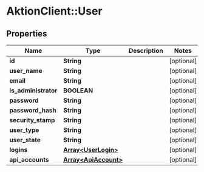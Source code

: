 # AktionClient::User

## Properties
Name | Type | Description | Notes
------------ | ------------- | ------------- | -------------
**id** | **String** |  | [optional] 
**user_name** | **String** |  | [optional] 
**email** | **String** |  | [optional] 
**is_administrator** | **BOOLEAN** |  | [optional] 
**password** | **String** |  | [optional] 
**password_hash** | **String** |  | [optional] 
**security_stamp** | **String** |  | [optional] 
**user_type** | **String** |  | [optional] 
**user_state** | **String** |  | [optional] 
**logins** | [**Array&lt;UserLogin&gt;**](UserLogin.md) |  | [optional] 
**api_accounts** | [**Array&lt;ApiAccount&gt;**](ApiAccount.md) |  | [optional] 


